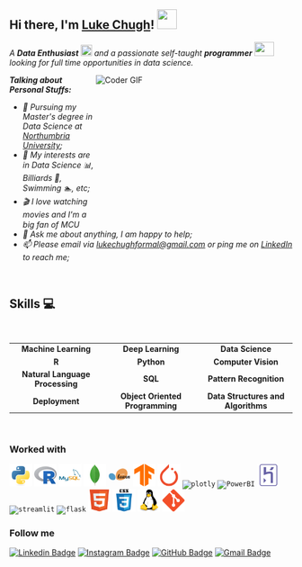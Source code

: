## Hi there, I'm [Luke Chugh](https://www.linkedin.com/in/luke-chugh-2b2043181/)! <img src="https://raw.githubusercontent.com/TheDudeThatCode/TheDudeThatCode/master/Assets/Hi.gif" width=35 height=35>

<p>
  <em>
    A <b>Data Enthusiast</b> <img src="https://raw.githubusercontent.com/TheDudeThatCode/TheDudeThatCode/master/Assets/Medal.gif" width=20 height=20> and a passionate self-taught <b>programmer</b> <img src="https://raw.githubusercontent.com/TheDudeThatCode/TheDudeThatCode/master/Assets/Developer.gif" width=35 height=25> looking for full time opportunities in data science.
  </em>
 </p>

<img align="right" alt="Coder GIF" height=250 width=350 src="https://i.pinimg.com/originals/e4/26/70/e426702edf874b181aced1e2fa5c6cde.gif" />

<em>
  
**Talking about Personal Stuffs:**

- 💼 Pursuing my Master's degree in Data Science at [Northumbria University](https://www.northumbria.ac.uk/);
- 🤔 My interests are in Data Science 📊, Billiards 🎱, Swimming 🏊, etc;
- 🎬 I love watching movies and I'm a big fan of MCU <img src="https://www.pngfind.com/pngs/m/173-1737725_captain-americas-shield-hd-png-download.png" width=15 height=15>
- 💬 Ask me about anything, I am happy to help;
- 📫 Please email via lukechughformal@gmail.com or ping me on [LinkedIn](https://www.linkedin.com/in/luke-chugh-2b2043181/) to reach me;
<br/> 
</em>

## Skills :computer:


<center>
<br>
<table align="center">
<tbody align="center">
 <tr>
<td align="center" width="20%">
<span><b><center>Machine Learning</center></b></span> 
</td>

<td align="center" width="20%">
<span><b><center>Deep Learning</center></b></span> 
</td>

<td align="center" width="20%">
<span><b><center>Data Science</center></b></span> 
</td>
</tr>

<tr>
<td align="center" width="20%">
<span><b><center>R</center></b></span> 
</td>

<td align="center" width="20%">
<span><b><center>Python</center></b></span> 
</td>

<td align="center" width="20%">
<span><b><center>Computer Vision</center></b></span> 
</td>
</tr>

<tr>
<td align="center" width="20%">
<span><b><center>Natural Language Processing</center></b></span> 
</td>

<td align="center" width="20%">
<span><b><center>SQL</center></b></span> 
</td>



<td align="center" width="20%">
<span><b><center>Pattern Recognition</center></b></span>
</td>
</tr>

<tr>
<td align="center" width="20%">
<span><b><center>Deployment</center></b></span> 
</td>

<td align="center" width="20%">
<span><b><center>Object Oriented Programming</center></b></span> 
</td>

<td align="center" width="20%">
<span><b><center>Data Structures and Algorithms</center></b></span> 
</td>
</tr>

</tbody>
</table>
</br>
</center>

### Worked with 

<code><img height="40" src="https://raw.githubusercontent.com/devicons/devicon/master/icons/python/python-original.svg" title="python"></code>
<code><img height="40" src="https://raw.githubusercontent.com/devicons/devicon/master/icons/r/r-original.svg" title="R"></code>
<code><img height="40" src="https://raw.githubusercontent.com/devicons/devicon/master/icons/mysql/mysql-original-wordmark.svg" title="mysql"></code>
<code><img height="40" src="https://raw.githubusercontent.com/devicons/devicon/master/icons/mongodb/mongodb-original.svg" title="mongodb"></code>
<code><img height="40" src="https://raw.githubusercontent.com/github/explore/80688e429a7d4ef2fca1e82350fe8e3517d3494d/topics/scikit-learn/scikit-learn.png" title="sklearn"></code>
<code><img height="40" src="https://raw.githubusercontent.com/devicons/devicon/master/icons/tensorflow/tensorflow-original.svg" title="tensorflow"></code>
<code><img height="40" src="https://raw.githubusercontent.com/devicons/devicon/master/icons/pytorch/pytorch-original.svg" title="pytorch"></code>
<code><img height="40" src="https://www.vectorlogo.zone/logos/plot_ly/plot_ly-ar21.svg" title="plotly"></code>
<code><img height="40" src="https://www.vectorlogo.zone/logos/microsoft_powerbi/microsoft_powerbi-ar21.svg" title="PowerBI"></code>
<code><img height="40" src="https://raw.githubusercontent.com/devicons/devicon/master/icons/heroku/heroku-original.svg" title="heroku"></code>
<code><img height="40" src="https://raw.githubusercontent.com/luke-chugh/My-Codes/main/Data%20Science%20Codes/Data/streamlit.webp" title="streamlit"></code>
<code><img height="40" src="https://www.vectorlogo.zone/logos/pocoo_flask/pocoo_flask-icon.svg" title="flask"></code>
<code><img height="40" src="https://raw.githubusercontent.com/devicons/devicon/master/icons/html5/html5-original.svg" title="html5"></code>
<code><img height="40" src="https://raw.githubusercontent.com/devicons/devicon/master/icons/css3/css3-original-wordmark.svg" title="css3"></code>
<code><img height="40" src="https://raw.githubusercontent.com/devicons/devicon/master/icons/linux/linux-original.svg" title="linux"></code>
<code><img height="40" src="https://raw.githubusercontent.com/devicons/devicon/master/icons/git/git-original.svg" title="git"></code>

### Follow me

[![Linkedin Badge](https://img.shields.io/badge/-Luke%20Chugh-blue?style=flat-circle&logo=Linkedin&logoColor=white&link=https://www.linkedin.com/in/luke-chugh-2b2043181/)](https://www.linkedin.com/in/luke-chugh-2b2043181/) [![Instagram Badge](https://img.shields.io/badge/-stoic__foodie-e02c73?style=flat-circle&labelColor=e02c73&logo=Instagram&logoColor=white&link=https://www.instagram.com/stoic_foodie/)](https://www.instagram.com/stoic_foodie/)  [![GitHub Badge](https://img.shields.io/badge/-luke--chugh-24292e?style=flat-circle&labelColor=24292e&logo=github&logoColor=white&link=https://github.com/luke-chugh)](https://github.com/luke-chugh) [![Gmail Badge](https://img.shields.io/badge/-lukechughformal-d54b3d?style=flat-circle&labelColor=d54b3d&logo=gmail&logoColor=white&link=mailto:lukechughformal@gmail.com)](mailto:lukechughformal@gmail.com)

